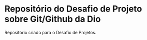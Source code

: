 # Repositório do Desafio de Projeto sobre Git/Github da Dio 
Repositório criado para o Desafio de Projetos.

